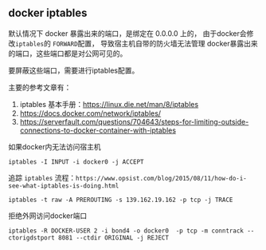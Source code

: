 ## docker iptables

默认情况下  docker 暴露出来的端口，是绑定在 0.0.0.0 上的， 由于docker会修改`iptables`的 `FORWARD`配置， 导致宿主机自带的防火墙无法管理 docker暴露出来的端口，这些端口都是对公网可见的。


要屏蔽这些端口，需要进行iptables配置。

主要的参考文章有：
1. iptables 基本手册：https://linux.die.net/man/8/iptables
2. https://docs.docker.com/network/iptables/
3. https://serverfault.com/questions/704643/steps-for-limiting-outside-connections-to-docker-container-with-iptables


如果docker内无法访问宿主机

```
iptables -I INPUT -i docker0 -j ACCEPT
```




追踪 `iptables` 流程：`https://www.opsist.com/blog/2015/08/11/how-do-i-see-what-iptables-is-doing.html`

```
iptables -t raw -A PREROUTING -s 139.162.19.162 -p tcp -j TRACE
```


拒绝外网访问docker端口
```
iptables -R DOCKER-USER 2 -i bond4 -o docker0  -p tcp -m conntrack --ctorigdstport 8081 --ctdir ORIGINAL -j REJECT
```
